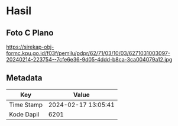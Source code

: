 # Hasil

## Foto C Plano

https://sirekap-obj-formc.kpu.go.id/f03f/pemilu/pdpr/62/71/03/10/03/6271031003097-20240214-223754--7cfe6e36-9d05-4ddd-b8ca-3ca004079a12.jpg


## Metadata

| Key        | Value               |
| ---------- | ------------------- |
| Time Stamp | 2024-02-17 13:05:41 |
| Kode Dapil | 6201                |



